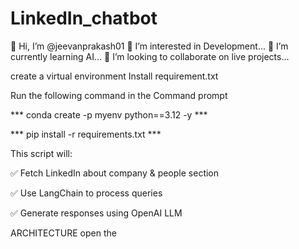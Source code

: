 # LinkedIn_chatbot

👋 Hi, I’m @jeevanprakash01
👀 I’m interested in Development...
🌱 I’m currently learning AI...
💞️ I’m looking to collaborate on live projects...

create a virtual environment 
Install requirement.txt

Run the following command in the Command prompt 

*** conda create -p myenv python==3.12 -y ***

*** pip install -r requirements.txt ***


This script will:

✅ Fetch LinkedIn about company & people section

✅ Use LangChain to process queries

✅ Generate responses using OpenAI LLM

ARCHITECTURE
open the 





